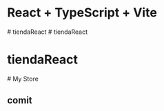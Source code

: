 # React + TypeScript + Vite

 
 #   t i e n d a R e a c t  
 #   t i e n d a R e a c t 
 #   tiendaReact
 
 # My Store
## comit
